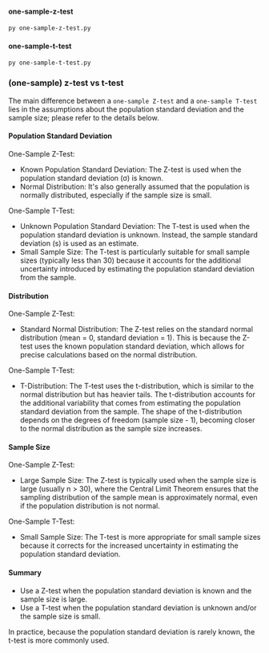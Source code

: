 #### one-sample-z-test
```
py one-sample-z-test.py
```
#### one-sample-t-test
```
py one-sample-t-test.py
```
### (one-sample) z-test vs t-test 
The main difference between a `one-sample Z-test` and a `one-sample T-test` lies in the assumptions about the population standard deviation and the sample size; please refer to the details below.
#### Population Standard Deviation
One-Sample Z-Test:
- Known Population Standard Deviation: The Z-test is used when the population standard deviation (σ) is known.
- Normal Distribution: It's also generally assumed that the population is normally distributed, especially if the sample size is small.

One-Sample T-Test:
- Unknown Population Standard Deviation: The T-test is used when the population standard deviation is unknown. Instead, the sample standard deviation (s) is used as an estimate.
- Small Sample Size: The T-test is particularly suitable for small sample sizes (typically less than 30) because it accounts for the additional uncertainty introduced by estimating the population standard deviation from the sample.
#### Distribution
One-Sample Z-Test:
- Standard Normal Distribution: The Z-test relies on the standard normal distribution (mean = 0, standard deviation = 1). This is because the Z-test uses the known population standard deviation, which allows for precise calculations based on the normal distribution.

One-Sample T-Test:
- T-Distribution: The T-test uses the t-distribution, which is similar to the normal distribution but has heavier tails. The t-distribution accounts for the additional variability that comes from estimating the population standard deviation from the sample. The shape of the t-distribution depends on the degrees of freedom (sample size - 1), becoming closer to the normal distribution as the sample size increases.
#### Sample Size
One-Sample Z-Test:
- Large Sample Size: The Z-test is typically used when the sample size is large (usually n > 30), where the Central Limit Theorem ensures that the sampling distribution of the sample mean is approximately normal, even if the population distribution is not normal.

One-Sample T-Test:
- Small Sample Size: The T-test is more appropriate for small sample sizes because it corrects for the increased uncertainty in estimating the population standard deviation.
#### Summary
- Use a Z-test when the population standard deviation is known and the sample size is large.
- Use a T-test when the population standard deviation is unknown and/or the sample size is small.

In practice, because the population standard deviation is rarely known, the t-test is more commonly used.
